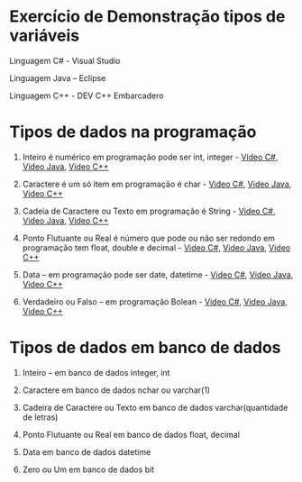 # Exercício de Demonstração tipos de variáveis

Linguagem C# - Visual Studio

Linguagem Java – Eclipse

Linguagem C++ - DEV C++ Embarcadero


#  Tipos de dados na programação
  
1.	Inteiro é numérico em programação pode ser int, integer - [Video C#](https://youtu.be/0cBbAz_Deio), [Video Java](https://youtu.be/_srezh6crRg), [Video C++](https://youtu.be/r5zpbaJTd-4)
   
2.	Caractere é um só item em programação é char - [Video C#](https://youtu.be/QpLKGCnNweM), [Video Java](https://youtu.be/ne0QjeF7pfQ), [Video C++](https://youtu.be/AUGApEvbmEY)
   
3.	Cadeia de Caractere ou Texto em programação é String - [Video C#](https://youtu.be/UAjuE1I2UX4), [Video Java](https://youtu.be/8HCJi5qjfSE), [Video C++](https://youtu.be/8-jcl0Zto0k)
   
4.	Ponto Flutuante ou Real é número que pode ou não ser redondo em programação tem float, double e decimal - [Video C#](https://youtu.be/rSzo-2TI7eM), [Video Java](https://youtu.be/RvipAlp5ZKk), [Video C++](https://youtu.be/xIwZKUbz6e8)
    
5.	Data – em programação pode ser date, datetime - [Video C#](https://youtu.be/t26xEw-bF7g), [Video Java](https://youtu.be/iPdm5p9Qf1U), [Video C++](https://youtu.be/1FhRyzqV-SU)
    
6.	Verdadeiro ou Falso – em programação Bolean - [Video C#](https://youtu.be/rNZQOnyCYjY), [Video Java](https://youtu.be/VTbqTFrrXi4), [Video C++](https://youtu.be/UHKgHIXFpA0)
    
# Tipos de dados em banco de dados

1.	Inteiro – em banco de dados integer, int
   
2.	Caractere em banco de dados nchar ou varchar(1)
   
3.	Cadeira de Caractere ou Texto em banco de dados varchar(quantidade de letras)
   
4.	Ponto Flutuante ou Real em banco de dados float, decimal
   
5.	Data em banco de dados datetime
    
6.	Zero ou Um em banco de dados bit

